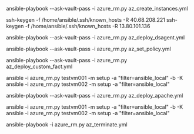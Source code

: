 ansible-playbook --ask-vault-pass -i azure_rm.py az_create_instances.yml

ssh-keygen -f /home/ansible/.ssh/known_hosts -R 40.68.208.221
ssh-keygen -f /home/ansible/.ssh/known_hosts -R 13.80.101.136

ansible-playbook --ask-vault-pass -i azure_rm.py az_deploy_dsagent.yml

ansible-playbook --ask-vault-pass -i azure_rm.py az_set_policy.yml

ansible-playbook --ask-vault-pass -i azure_rm.py az_deploy_custom_fact.yml

ansible -i azure_rm.py testvm001 -m setup -a "filter=ansible_local" -b -K
ansible -i azure_rm.py testvm002 -m setup -a "filter=ansible_local"

ansible-playbook --ask-vault-pass -i azure_rm.py az_deploy_apache.yml

ansible -i azure_rm.py testvm001 -m setup -a "filter=ansible_local" -b -K
ansible -i azure_rm.py testvm002 -m setup -a "filter=ansible_local"

ansible-playbook -i azure_rm.py az_terminate.yml

